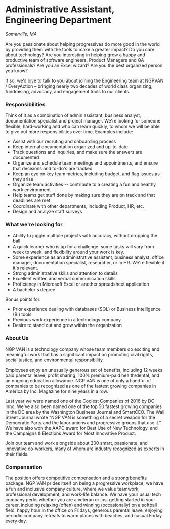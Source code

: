 # Administrative Assistant, Engineering Department

*Somerville, MA*

Are you passionate about helping progressives do more good in the world by providing them with the tools to make a greater impact? Do you care about technology? Are you interesting in helping grow a happy and productive team of software engineers, Product Managers and QA professionals? Are you an Excel wizard? Are you the best organized person you know? 

If so, we’d love to talk to you about joining the Engineering team at NGPVAN / EveryAction – bringing nearly two decades of world class organizing, fundraising, advocacy, and engagement tools to our clients. 

### Responsibilities

Think of it as a combination of admin assistant, business analyst, documentation specialist and project manager. We're looking for someone flexible, hard-working and who can learn quickly, to whom we will be able to give out more responsibilities over time. Examples include: 

- Assist with our recruting and onboarding process 
- Keep internal documentation organized and up-to-date
- Track questions and inquiries, and make sure the answers are documented
- Organize and schedule team meetings and appointments, and ensure that decisions and to-do's are tracked
- Keep an eye on key team metrics, including budget, and flag issues as they arise
- Organize team activities -- contribute to a creating a fun and healthy work environment
- Help teams get stuff done by making sure they are on track and that deadlines are met
- Coordinate with other departments, including Product, HR, etc.
- Design and analyze staff surveys

### What we're looking for

- Ability to juggle multiple projects with accuracy, without dropping the ball
- A quick learner who is up for a challenge: some tasks will vary from week to week, and flexibility around your work is key.
- Some experience as an administrative assistant, business analyst, office manager, documentation specialist, researcher, or in HR. We're flexible if it's relevant. 
- Strong administrative skills and attention to details
- Excellent written and verbal communication skills
- Proficiency in Microsoft Excel or another spreadsheet application
- A bachelor's degree 

Bonus points for: 
- Prior experience dealing with databases (SQL) or Business Intelligence (BI) tools
- Previous work experience in a technology company
- Desire to stand out and grow within the organization

### About Us

NGP VAN is a technology company whose team members do exciting and meaningful work that has a significant impact on promoting civil rights, social justice, and environmental responsibility.

Employees enjoy an unusually generous set of benefits, including 12 weeks paid parental leave, profit sharing, 100% premium-paid health/dental, and an ongoing education allowance. NGP VAN is one of only a handful of companies to be recognized as one of the fastest growing companies in America by Inc. Magazine for nine years in a row.

Last year we were named one of the Coolest Companies of 2016 by DC Inno. We've also been named one of the top 50 fastest growing companies in the DC area by the Washington Business Journal and SmartCEO. The Wall Street Journal wrote “NGP VAN is something of a secret weapon for the Democratic Party and the labor unions and progressive groups that use it.” We have also won the AAPC award for Best Use of New Technology, and the Campaigns & Elections Award for Most Innovative Product.

Join our team and work alongside about 200 smart, passionate, and innovative co-workers, many of whom are industry recognized as experts in their fields.

### Compensation

The position offers competitive compensation and a strong benefits package. NGP VAN prides itself on being a progressive workplace; we have a fun and inclusive company culture, where we value teamwork, professional development, and work-life balance. We have your usual tech company perks whether you are a veteran or just getting started in your career, including relaxing (often) and winning (occasionally) on a softball field, happy hour in the office on Fridays, generous parental leave, enjoying periodic company retreats to warm places with beaches, and casual Friday every day.

